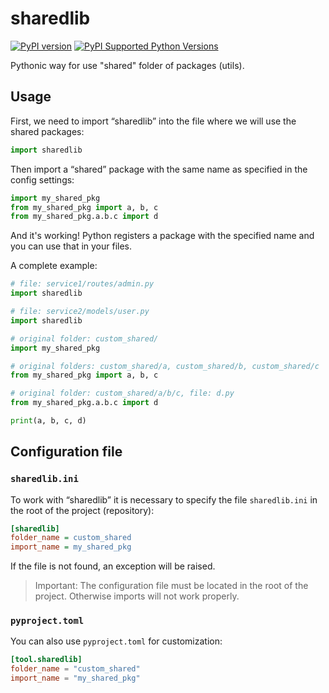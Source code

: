# sharedlib

[![PyPI version](https://img.shields.io/pypi/v/sharedlib)](https://pypi.python.org/pypi/sharedliv/)
[![PyPI Supported Python Versions](https://img.shields.io/pypi/pyversions/sharedlib.svg)](https://pypi.python.org/pypi/sharedliv/)

Pythonic way for use "shared" folder of packages (utils).

## Usage

First, we need to import “sharedlib” into the file where we will use the shared packages: 

```py
import sharedlib
```

Then import a “shared” package with the same name as specified in the config settings:

```py
import my_shared_pkg
from my_shared_pkg import a, b, c
from my_shared_pkg.a.b.c import d
```

And it's working! Python registers a package with the specified name and you can use that in your files. 

A complete example: 

```py
# file: service1/routes/admin.py
import sharedlib

# file: service2/models/user.py
import sharedlib

# original folder: custom_shared/
import my_shared_pkg

# original folders: custom_shared/a, custom_shared/b, custom_shared/c
from my_shared_pkg import a, b, c

# original folder: custom_shared/a/b/c, file: d.py
from my_shared_pkg.a.b.c import d

print(a, b, c, d)
```

## Configuration file

### `sharedlib.ini`

To work with “sharedlib” it is necessary to specify the file `sharedlib.ini` in the root of the project (repository):

```ini
[sharedlib]
folder_name = custom_shared
import_name = my_shared_pkg
```

If the file is not found, an exception will be raised. 

> Important: The configuration file must be located in the root of the project. Otherwise imports will not work properly. 

### `pyproject.toml`

You can also use `pyproject.toml` for customization:

```toml
[tool.sharedlib]
folder_name = "custom_shared"
import_name = "my_shared_pkg"
```
